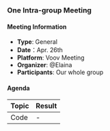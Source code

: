 ### One Intra-group Meeting

#### Meeting Information
- **Type**: General
- **Date**：Apr. 26th
- **Platform**: Voov Meeting
- **Organizer**: @Elaina
- **Participants**: Our whole group

#### Agenda
|Topic|Result|
|-|-|
|Code|-|
